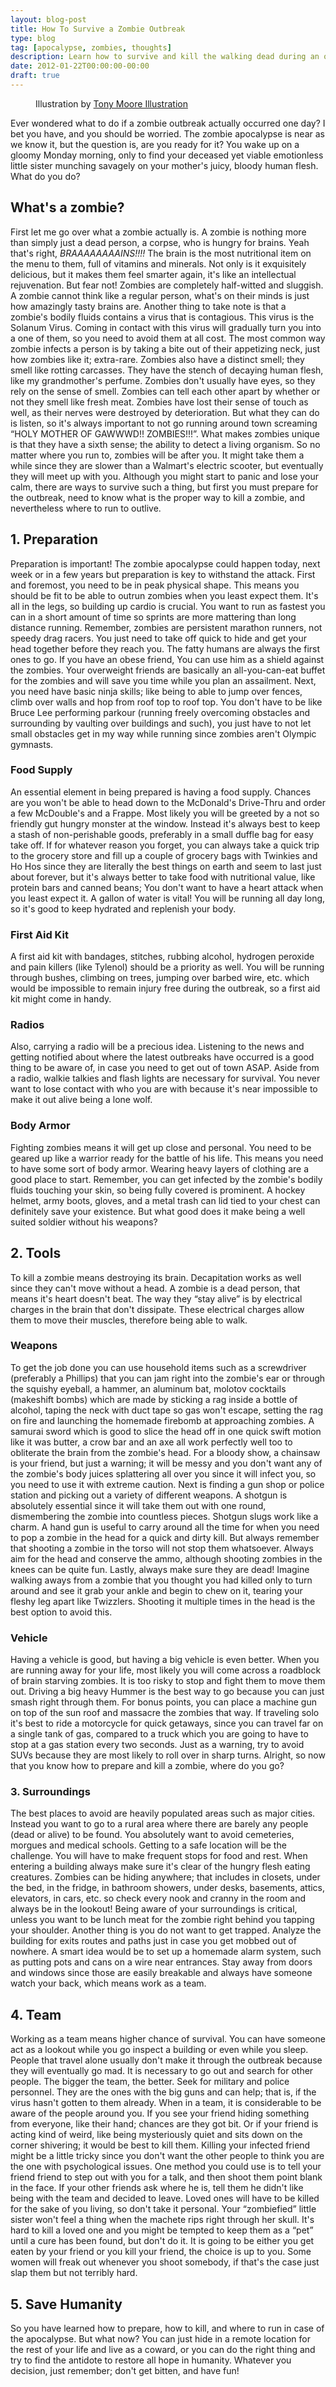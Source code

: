 ```yaml
---
layout: blog-post
title: How To Survive a Zombie Outbreak
type: blog
tag: [apocalypse, zombies, thoughts]
description: Learn how to survive and kill the walking dead during an outbreak with this helpful guide.
date: 2012-01-22T00:00:00-00:00
draft: true
---
```

<figure>
	<img src="how-to-survive-a-zombie-outbreak-tony-moore-illustration.png" alt="">
	<figcaption>
		Illustration by <a href="http://tonymooreillustration.com/gallery/main.php?g2_itemId=579" target="_blank" rel="nofollow">Tony Moore Illustration</a>
	</figcaption>
</figure>

Ever wondered what to do if a zombie outbreak actually occurred one day? I bet you have, and you should be worried. The zombie apocalypse is near as we know it, but the question is, are you ready for it? You wake up on a gloomy Monday morning, only to find your deceased yet viable emotionless little sister munching savagely on your mother's juicy, bloody human flesh. What do you do?

## What's a zombie?

First let me go over what a zombie actually is. A zombie is nothing more than simply just a dead person, a corpse, who is hungry for brains. Yeah that's right, <em>BRAAAAAAAAINS!!!!</em> The brain is the most nutritional item on the menu to them, full of vitamins and minerals. Not only is it exquisitely delicious, but it makes them feel smarter again, it's like an intellectual rejuvenation. But fear not! Zombies are completely half-witted and sluggish. A zombie cannot think like a regular person, what's on their minds is just how amazingly tasty brains are. Another thing to take note is that a zombie's bodily fluids contains a virus that is contagious. This virus is the Solanum Virus. Coming in contact with this virus will gradually turn you into a one of them, so you need to avoid them at all cost. The most common way zombie infects a person is by taking a bite out of their appetizing neck, just how zombies like it; extra-rare. Zombies also have a distinct smell; they smell like rotting carcasses. They have the stench of  decaying human flesh, like my grandmother's perfume. Zombies don't usually have eyes, so they rely on the sense of smell. Zombies can tell each other apart by whether or not they smell like fresh meat. Zombies have lost their sense of touch as well, as their nerves were destroyed by deterioration. But what they can do is listen, so it's always  important to not go running around town screaming “HOLY MOTHER OF GAWWWD!! ZOMBIES!!!”.  What makes zombies unique is that they have a sixth sense; the ability to detect a living organism. So no matter where you run to, zombies will be after you. It might take them a while since they are slower than a Walmart's electric scooter, but eventually they will meet up with you. Although you might start to panic and lose your calm, there are ways to survive such a thing, but first you must prepare for the outbreak, need to know what is the proper way to kill a zombie, and nevertheless where to run to outlive.

## 1. Preparation

Preparation is important! The zombie apocalypse could happen today, next week or in a few years but preparation is key to withstand the attack. First and foremost, you need to be in peak physical shape. This means you should be fit to be able to outrun zombies when you least expect them. It's all in the legs, so building up cardio is crucial. You want to run as fastest you can in a short amount of time so sprints are more mattering than long distance running. Remember, zombies are persistent marathon runners, not speedy drag racers. You just need to take off quick to hide and get your head together before they reach you. The fatty humans are always the first ones to go. If you have an obese friend, You can use him as a shield against the zombies. Your overweight friends are basically an all-you-can-eat buffet for the zombies and will save you time while you plan an assailment.
	Next, you need have basic ninja skills; like being to able to jump over fences, climb over walls and hop from roof top to roof top. You don't have to be like Bruce Lee performing parkour (running freely overcoming obstacles and surrounding by vaulting over buildings and such), you just have to not let small obstacles get in my way while running since zombies aren't Olympic gymnasts.

### Food Supply

An essential element in being prepared is having a food supply. Chances are you won't be able to head down to the McDonald's Drive-Thru and order a few McDouble's and a Frappe. Most likely you will be greeted by a not so friendly gut hungry monster at the window. Instead it's always best to keep a stash of non-perishable goods, preferably in a small duffle bag for easy take off. If for whatever reason you forget, you can always take a quick trip to the grocery store and fill up a couple of grocery bags with Twinkies and Ho Hos since they are literally the best things on earth and seem to last just about forever, but it's always better to take food with nutritional value, like protein bars and canned beans; You don't want to have a heart attack when you least expect it. A gallon of water is vital! You will be running all day long, so it's good to keep hydrated and replenish your body.

### First Aid Kit

A first aid kit with bandages, stitches, rubbing alcohol, hydrogen peroxide and pain killers (like Tylenol) should be a priority as well. You will be running through bushes, climbing on trees, jumping over barbed wire, etc. which would be impossible to remain injury free during the outbreak, so a first aid kit might come in handy.

### Radios

Also, carrying a radio will be a precious idea. Listening to the news and getting notified about where the latest outbreaks have occurred is a good thing to be aware of, in case you need to get out of town ASAP. Aside from a radio, walkie talkies and flash lights are necessary for survival. You never want to lose contact with who you are with because it's near impossible to make it out alive being a lone wolf.

### Body Armor

Fighting zombies means it will get up close and personal. You need to be geared up like a warrior ready for the battle of his life. This means you need to have some sort of body armor. Wearing heavy layers of clothing are a good place to start. Remember, you can get infected by the zombie's bodily fluids touching your skin, so being fully covered is prominent. A hockey helmet, army boots, gloves, and a metal trash can lid tied to your chest can definitely save your existence. But what good does it make being a well suited soldier without his weapons?

## 2. Tools

To kill a zombie means destroying its brain. Decapitation works as well since they can't move without a head. A zombie is a dead person, that means it's heart doesn't beat. The way they “stay alive” is by electrical charges in the brain that don't dissipate. These electrical charges allow them to move their muscles, therefore being able to walk.

### Weapons

To get the job done you can use household items such as a screwdriver (preferably a Phillips) that you can jam right into the zombie's ear or through the squishy eyeball, a hammer, an aluminum bat, molotov cocktails (makeshift bombs) which are made by sticking a rag inside a bottle of alcohol, taping the neck with duct tape so gas won't escape, setting the rag on fire and launching the homemade firebomb at approaching zombies. A samurai sword which is good to slice the head off in one quick swift motion like it was butter, a crow bar and an axe all work perfectly well too to obliterate the brain from the zombie's head. For a bloody show, a chainsaw is your friend, but just a warning; it will be messy and you don't want any of the zombie's body juices splattering all over you since it will infect you, so you need to use it with extreme caution. Next is finding a gun shop or police station and picking out a variety of different weapons. A shotgun is absolutely essential since it will take them out with one round, dismembering the zombie into countless pieces. Shotgun slugs work like a charm. A hand gun is useful to carry around all the time for when you need to pop a zombie in the head for a quick and dirty kill. But always remember that shooting a zombie in the torso will not stop them whatsoever. Always aim for the head and conserve the ammo, although shooting zombies in the knees can be quite fun. Lastly, always make sure they are dead! Imagine walking aways from a zombie that you thought you had killed only to turn around and see it grab your ankle and begin to chew on it, tearing your fleshy leg apart like Twizzlers.  Shooting it multiple times in the head is the best option to avoid this.

### Vehicle

Having a vehicle is good, but having a big vehicle is even better. When you are running away for your life, most likely you will come across a roadblock of brain starving zombies. It is too risky to stop and fight them to move them out. Driving a big heavy Hummer is the best way to go because you can just smash right through them. For bonus points, you can place a machine gun on top of the sun roof and massacre the zombies that way. If traveling solo it's best to ride a motorcycle for quick getaways,  since you can travel far on a single tank of gas, compared to a truck which you are going to have to stop at a gas station every two seconds. Just as a warning, try to avoid  SUVs because they are most likely to roll over in sharp turns.  Alright, so now that you know how to prepare and kill a zombie, where do you go?

### 3. Surroundings

The best places to avoid are heavily populated areas such as major cities. Instead you want to go to a rural area where there are barely any people (dead or alive) to be found. You absolutely want to avoid cemeteries, morgues and medical schools. Getting to a safe location will be the challenge. You will have to make frequent stops for food and rest. When entering a building always make sure it's clear of the hungry flesh eating creatures. Zombies can be hiding anywhere; that includes in closets, under the bed, in the fridge, in bathroom showers, under desks, basements, attics, elevators, in cars, etc. so check every nook and cranny in the room and always be in the lookout! Being aware of your surroundings is critical, unless you want to be lunch meat for the zombie right behind you tapping your shoulder. Another thing is you do not want to get trapped. Analyze the building for exits routes and paths just in case you get mobbed out of nowhere. A smart idea would be to set up a homemade alarm system, such as putting pots and cans on a wire near entrances. Stay away from doors and windows since those are easily breakable and always have someone watch your back, which means work as a team.

## 4. Team

Working as a team means higher chance of survival. You can have someone act as a lookout while you go inspect a building or even while you sleep. People that travel alone usually don't make it through the outbreak because they will eventually go mad. It is necessary to go out and search for other people. The bigger the team, the better. Seek for military and police personnel. They are the ones with the big guns and can help; that is, if the virus hasn't gotten to them already. When in a team, it is considerable to be aware of the people around you. If you see your friend hiding something from everyone, like their hand; chances are they got bit. Or if your friend is acting kind of weird, like being mysteriously quiet and sits down on the corner shivering; it would be best to kill them. Killing your infected friend might be a little tricky since you don't want the other people to think you are the one with psychological issues. One method you could use is to tell your friend friend to step out with you for a talk, and then shoot them point blank in the face. If your other friends ask where he is, tell them he didn't like being with the team and decided to leave. Loved ones will have to be killed for the sake of you living, so don't take it personal. Your “zombiefied” little sister won't feel a thing when the machete rips right through her skull. It's hard to kill a loved one and you might be tempted to keep them as a “pet” until a cure has been found, but don't do it. It is going to be either you get eaten by your friend or you kill your friend, the choice is up to you. Some women will freak out whenever you shoot somebody, if that's the case just slap them but not terribly hard.

## 5. Save Humanity

So you have learned how to prepare, how to kill, and where to run in case of the apocalypse. But what now? You can just hide in a remote location for the rest of your life and live as a coward, or you can do the right thing and try to find the antidote to restore all hope in humanity. Whatever you decision, just remember; don't get bitten, and have fun!